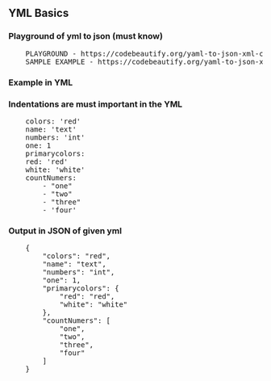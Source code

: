 ## YML Basics
### Playground of yml to json (must know)
<pre>
    PLAYGROUND - https://codebeautify.org/yaml-to-json-xml-csv
    SAMPLE EXAMPLE - https://codebeautify.org/yaml-to-json-xml-csv/cbc61eca
</pre>

### Example in YML

### Indentations are must important in the YML

<pre>
    colors: 'red'
    name: 'text'
    numbers: 'int'
    one: 1
    primarycolors:
    red: 'red'
    white: 'white'
    countNumers:
        - "one"
        - "two"
        - "three"
        - 'four'
</pre>

### Output in JSON of given yml
<pre>
    {
        "colors": "red",
        "name": "text",
        "numbers": "int",
        "one": 1,
        "primarycolors": {
            "red": "red",
            "white": "white"
        },
        "countNumers": [
            "one",
            "two",
            "three",
            "four"
        ]
    }
</pre>